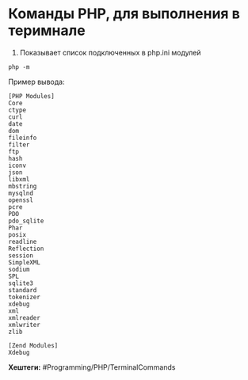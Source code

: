 
# Команды PHP, для выполнения в теримнале


1) Показывает список подключенных в php.ini модулей

```shell
php -m
```

Пример вывода:
```shell
[PHP Modules]
Core
ctype
curl
date
dom
fileinfo
filter
ftp
hash
iconv
json
libxml
mbstring
mysqlnd
openssl
pcre
PDO
pdo_sqlite
Phar
posix
readline
Reflection
session
SimpleXML
sodium
SPL
sqlite3
standard
tokenizer
xdebug
xml
xmlreader
xmlwriter
zlib

[Zend Modules]
Xdebug
```



**Хештеги:** #Programming/PHP/TerminalCommands